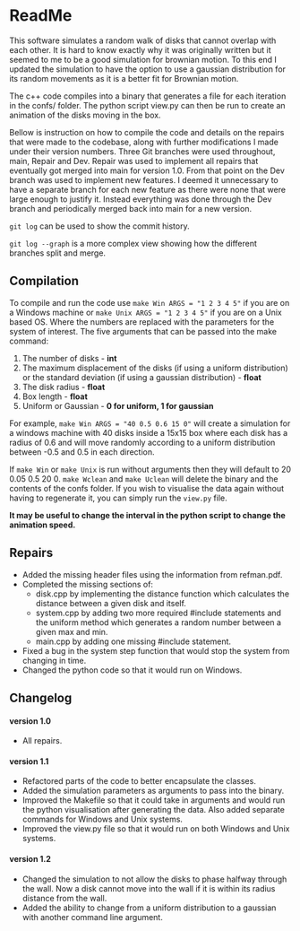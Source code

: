 # ReadMe

This software simulates a random walk of disks that cannot overlap with each other. It is hard to know exactly why it was originally written but it seemed to me to be a good simulation for brownian motion. To this end I updated the simulation to have the option to use a gaussian distribution for its random movements as it is a better fit for Brownian motion.

The c++ code compiles into a binary that generates a file for each iteration in the confs/ folder. The python script view.py can then be run to create an animation of the disks moving in the box.

Bellow is instruction on how to compile the code and details on the repairs that were made to the codebase, along with further modifications I made under their version numbers. Three Git branches were used throughout, main, Repair and Dev. Repair was used to implement all repairs that eventually got merged into main for version 1.0. From that point on the Dev branch was used to implement new features. I deemed it unnecessary to have a separate branch for each new feature as there were none that were large enough to justify it. Instead everything was done through the Dev branch and periodically merged back into main for a new version.

`git log` can be used to show the commit history.

`git log --graph` is a more complex view showing how the different branches split and merge.

## Compilation
To compile and run the code use `make Win ARGS = "1 2 3 4 5"` if you are on a Windows machine or `make Unix ARGS = "1 2 3 4 5"` if you are on a Unix based OS. Where the numbers are replaced with the parameters for the system of interest. The five arguments that can be passed into the make command:
1. The number of disks - **int**
2. The maximum displacement of the disks (if using a uniform distribution) or the standard deviation (if using a gaussian distribution) - **float**
3. The disk radius - **float**
4. Box length - **float**
5. Uniform or Gaussian - **0 for uniform, 1 for gaussian**

For example, `make Win ARGS = "40 0.5 0.6 15 0"` will create a simulation for a windows machine with 40 disks inside a 15x15 box where each disk has a radius of 0.6 and will move randomly according to a uniform distribution between -0.5 and 0.5 in each direction.

If `make Win` or `make Unix` is run without arguments then they will default to 20 0.05 0.5 20 0. `make Wclean` and `make Uclean` will delete the binary and the contents of the confs folder. If you wish to visualise the data again without having to regenerate it, you can simply run the `view.py` file.


**It may be useful to change the interval in the python script to change the animation speed.**

## Repairs
- Added the missing header files using the information from refman.pdf.
- Completed the missing sections of:
    - disk.cpp by implementing the distance function which calculates the distance between a given disk and itself.
    - system.cpp by adding two more required #include statements and the uniform method which generates a random number between a given max and min.
    - main.cpp by adding one missing #include statement.
- Fixed a bug in the system step function that would stop the system from changing in time.
- Changed the python code so that it would run on Windows.

## Changelog
#### version 1.0
- All repairs.
#### version 1.1
- Refactored parts of the code to better encapsulate the classes.
- Added the simulation parameters as arguments to pass into the binary.
- Improved the Makefile so that it could take in arguments and would run the python visualisation after generating the data. Also added separate commands for Windows and Unix systems.
- Improved the view.py file so that it would run on both Windows and Unix systems.
#### version 1.2
- Changed the simulation to not allow the disks to phase halfway through the wall. Now a disk cannot move into the wall if it is within its radius distance from the wall. 
- Added the ability to change from a uniform distribution to a gaussian with another command line argument.
